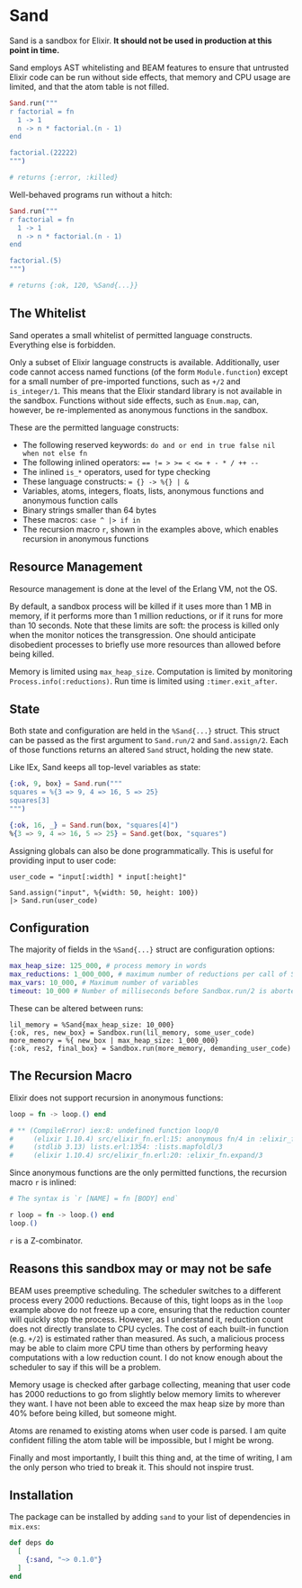 # Sand

Sand is a sandbox for Elixir. **It should not be used in production at this point in time.**

Sand employs AST whitelisting and BEAM features to ensure that untrusted Elixir code can be run without side effects, that memory and CPU usage are limited, and that the atom table is not filled.

```elixir
Sand.run("""
r factorial = fn
  1 -> 1
  n -> n * factorial.(n - 1)
end

factorial.(22222)
""")

# returns {:error, :killed}
```

Well-behaved programs run without a hitch:

```elixir
Sand.run("""
r factorial = fn
  1 -> 1
  n -> n * factorial.(n - 1)
end

factorial.(5)
""")

# returns {:ok, 120, %Sand{...}}
```

## The Whitelist

Sand operates a small whitelist of permitted language constructs. Everything else is forbidden.

Only a subset of Elixir language constructs is available. Additionally, user code cannot access named functions (of the form `Module.function`) except for a small number of pre-imported functions, such as `+/2` and `is_integer/1`. This means that the Elixir standard library is not available in the sandbox. Functions without side effects, such as `Enum.map`, can, however, be re-implemented as anonymous functions in the sandbox.

These are the permitted language constructs:

- The following reserved keywords: `do and or end in true false nil when not else fn` 
- The following inlined operators: `== != > >= < <= + - * / ++ --`
- The inlined `is_*` operators, used for type checking
- These language constructs: `= {} -> %{} | &`
- Variables, atoms, integers, floats, lists, anonymous functions and anonymous function calls
- Binary strings smaller than 64 bytes
- These macros: `case ^ |> if in` 
- The recursion macro `r`, shown in the examples above, which enables recursion in anonymous functions

## Resource Management

Resource management is done at the level of the Erlang VM, not the OS.

By default, a sandbox process will be killed if it uses more than 1 MB in memory, if it performs more than 1 million reductions, or if it runs for more than 10 seconds. Note that these limits are soft: the process is killed only when the monitor notices the transgression. One should anticipate disobedient processes to briefly use more resources than allowed before being killed.

Memory is limited using `max_heap_size`. Computation is limited by monitoring `Process.info(:reductions)`. Run time is limited using `:timer.exit_after`.

## State

Both state and configuration are held in the `%Sand{...}` struct. This struct can be passed as the first argument to `Sand.run/2` and `Sand.assign/2`. Each of those functions returns an altered `Sand` struct, holding the new state.

Like IEx, Sand keeps all top-level variables as state:

```elixir
{:ok, 9, box} = Sand.run("""
squares = %{3 => 9, 4 => 16, 5 => 25}
squares[3]
""")

{:ok, 16, _} = Sand.run(box, "squares[4]")
%{3 => 9, 4 => 16, 5 => 25} = Sand.get(box, "squares")
```

Assigning globals can also be done programmatically. This is useful for providing input to user code:

```
user_code = "input[:width] * input[:height]"

Sand.assign("input", %{width: 50, height: 100})
|> Sand.run(user_code)
```

## Configuration

The majority of fields in the `%Sand{...}` struct are configuration options:

```elixir
max_heap_size: 125_000, # process memory in words
max_reductions: 1_000_000, # maximum number of reductions per call of Sandbox.run/2
max_vars: 10_000, # Maximum number of variables
timeout: 10_000 # Number of milliseconds before Sandbox.run/2 is aborted
```

These can be altered between runs:

```
lil_memory = %Sand{max_heap_size: 10_000}
{:ok, res, new_box} = Sandbox.run(lil_memory, some_user_code)
more_memory = %{ new_box | max_heap_size: 1_000_000}
{:ok, res2, final_box} = Sandbox.run(more_memory, demanding_user_code)
```

## The Recursion Macro

Elixir does not support recursion in anonymous functions:

```elixir
loop = fn -> loop.() end

# ** (CompileError) iex:8: undefined function loop/0
#     (elixir 1.10.4) src/elixir_fn.erl:15: anonymous fn/4 in :elixir_fn.expand/3
#     (stdlib 3.13) lists.erl:1354: :lists.mapfoldl/3
#     (elixir 1.10.4) src/elixir_fn.erl:20: :elixir_fn.expand/3
```

Since anonymous functions are the only permitted functions, the recursion macro `r` is inlined:

```elixir
# The syntax is `r [NAME] = fn [BODY] end`

r loop = fn -> loop.() end
loop.()
```

`r` is a Z-combinator.

## Reasons this sandbox may or may not be safe

BEAM uses preemptive scheduling. The scheduler switches to a different process every 2000 reductions. Because of this, tight loops as in the `loop` example above do not freeze up a core, ensuring that the reduction counter will quickly stop the process. However, as I understand it, reduction count does not directly translate to CPU cycles. The cost of each built-in function (e.g. `+/2`) is estimated rather than measured. As such, a malicious process may be able to claim more CPU time than others by performing heavy computations with a low reduction count. I do not know enough about the scheduler to say if this will be a problem.

Memory usage is checked after garbage collecting, meaning that user code has 2000 reductions to go from slightly below memory limits to wherever they want. I have not been able to exceed the max heap size by more than 40% before being killed, but someone might.

Atoms are renamed to existing atoms when user code is parsed. I am quite confident filling the atom table will be impossible, but I might be wrong.

Finally and most importantly, I built this thing and, at the time of writing, I am the only person who tried to break it. This should not inspire trust.

## Installation

The package can be installed by adding `sand` to your list of dependencies in `mix.exs`:

```elixir
def deps do
  [
    {:sand, "~> 0.1.0"}
  ]
end
```
